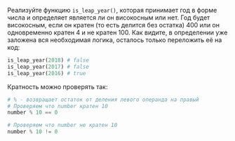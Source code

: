 Реализуйте функцию `is_leap_year()`, которая принимает год в форме числа и определяет является ли он високосным или нет. Год будет високосным, если он кратен (то есть делится без остатка) 400 или он одновременно кратен 4 и не кратен 100. Как видите, в определении уже заложена вся необходимая логика, осталось только переложить её на код:

```python
is_leap_year(2018) # false
is_leap_year(2017) # false
is_leap_year(2016) # true
```

Кратность можно проверять так:

```python
# % - возвращает остаток от деления левого операнда на правый
# Проверяем что number кратен 10
number % 10 == 0

# Проверяем что number не кратен 10
number % 10 != 0
```
